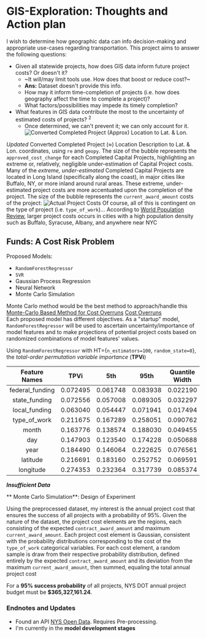 # **GIS-Exploration**: Thoughts and Action plan
I wish to determine how geographic data can info decision-making and appropriate use-cases regarding transportation. This project aims to answer the following questions:
* Given all statewide projects, how does GIS data inform future project costs? Or doesn't it?
  * ~It will/may limit tools use. How does that boost or reduce cost?~
   * **Ans:** Dataset doesn't provide this info.
  * How may it inform time-completion of projects (i.e. how does geography affect the time to complete a project)?
  * What factors/possibilities may impede its timely completion?
* What features in GIS data contribute the most to the uncertainty of estimated costs of projects? $^{2}$
  * Once determined, we can't prevent it; we can only account for it.
![Converted Completed Project (Approx) Location to Lat. & Lon.](https://github.com/user-attachments/assets/8634f195-4f47-44f8-90c5-940764788179)

 *Updated* Converted Completed Project ($\approx$) Location Description to Lat. & Lon. coordinates, using `re` and `geopy`.
 The size of the bubble represents the `approved_cost_change` for each Completed Capital Projects, highlighting an extreme or, relatively, negligible under-estimation of Capital Project costs. Many of the *extreme,* *under-estimated* Completed Capital Projects are located in Long Island (specifically along the coast), in major cities like Buffalo, NY, or more inland around rural areas. These extreme, under-estimated project costs are more accentuated upon the completion of the project. The size of the bubble represents the `current_award_amount` costs of the project:
 ![Actual Project Costs](https://github.com/user-attachments/assets/79f63cb3-1149-4e5d-970b-8da9174cd860)
Of course, all of this is contingent on the type of project (i.e. `type_of_work`)...
According to [World Population Review](https://worldpopulationreview.com/us-counties/new-york), larger project costs occurs in cities with a high population density such as Buffalo, Syracuse, Albany, and anywhere near NYC

## **Funds**: A Cost Risk Problem
Proposed Models: 
* `RandomForestRegressor`
* `SVR`
* Gaussian Process Regression
* Neural Network
* Monte Carlo Simulation 

Monte Carlo method would be the best method to approach/handle this [Monte-Carlo Based Method for Cost Overruns](https://www.witpress.com/Secure/ejournals/papers/SSE060221f.pdf) [Cost Overruns](https://ijisrt.com/assets/upload/files/IJISRT23APR1646.pdf)\
Each proposed model has different objectives. As a "startup" model, `RandomForestRegressor` will be used to ascertain uncertainty/importance of model features and to make projections of potential project costs based on randomized combinations of model features' values.

Using `RandomForestRegressor` with HT={`n_estimators=100`, `random_state=0`}, the *total-order permutation variable importance* (**TPVi**)

| Feature Names | TPVi |	5th |	95th | Quantile Width|
| :----: | :----: | :----: | :----: | :----: |
| federal_funding	| 0.072495	| 0.061748	| 0.083938	| 0.022190|
| state_funding	| 0.072556	| 0.057008	| 0.089305	| 0.032297 |
| local_funding	| 0.063040	| 0.054447	| 0.071941	| 0.017494 |
| type_of_work	| 0.211675	| 0.167289	| 0.258051	| 0.090762 |
| month	| 0.163776	| 0.138574	| 0.188030	| 0.049455 |
| day	| 0.147903	| 0.123540	| 0.174228	| 0.050688 | 
| year	| 0.184490	| 0.146064	| 0.222625	| 0.076561 |
| latitude	| 0.216691	| 0.183160	| 0.252752	| 0.069591 |
| longitude	| 0.274353	| 0.232364	| 0.317739	| 0.085374 |

***Insufficient Data***

** Monte Carlo Simulation**: Design of Experiment

Using the preprocessed dataset, my interest is the annual project cost that ensures the success of all projects with a probability of 95%. Given the nature of the dataset, the project cost elements are the regions, each consisting of the expected `contract_award_amount` and maximum `current_award_amount`. Each project cost element is Gaussian, consistent with the probability distributions corresponding to the cost of the `type_of_work` categorical variables. For each cost element, a random sample is draw from their respective probability distribution, defined entirely by the expected `contract_award_amount` and its deviation from the maximum `current_award_amount`, then summed, equaling the total annual project cost

For a **95% success probability** of all projects, NYS DOT annual project budget must be **$365,327,161.24**.


### Endnotes and Updates
* Found an API [NYS Open Data](https://dev.socrata.com/foundry/data.ny.gov/rz8t-4kmq). Requires Pre-processing.
* I'm currently in the **model development stages**
